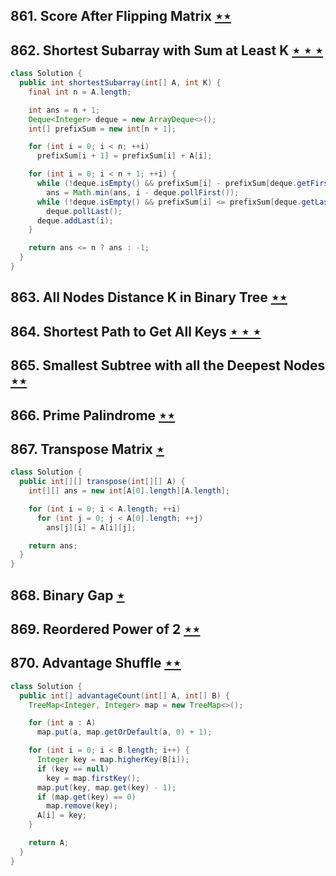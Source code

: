 ## 861. Score After Flipping Matrix [$\star\star$](https://leetcode.com/problems/score-after-flipping-matrix)

## 862. Shortest Subarray with Sum at Least K [$\star\star\star$](https://leetcode.com/problems/shortest-subarray-with-sum-at-least-k)

```java
class Solution {
  public int shortestSubarray(int[] A, int K) {
    final int n = A.length;

    int ans = n + 1;
    Deque<Integer> deque = new ArrayDeque<>();
    int[] prefixSum = new int[n + 1];

    for (int i = 0; i < n; ++i)
      prefixSum[i + 1] = prefixSum[i] + A[i];

    for (int i = 0; i < n + 1; ++i) {
      while (!deque.isEmpty() && prefixSum[i] - prefixSum[deque.getFirst()] >= K)
        ans = Math.min(ans, i - deque.pollFirst());
      while (!deque.isEmpty() && prefixSum[i] <= prefixSum[deque.getLast()])
        deque.pollLast();
      deque.addLast(i);
    }

    return ans <= n ? ans : -1;
  }
}
```

## 863. All Nodes Distance K in Binary Tree [$\star\star$](https://leetcode.com/problems/all-nodes-distance-k-in-binary-tree)

## 864. Shortest Path to Get All Keys [$\star\star\star$](https://leetcode.com/problems/shortest-path-to-get-all-keys)

## 865. Smallest Subtree with all the Deepest Nodes [$\star\star$](https://leetcode.com/problems/smallest-subtree-with-all-the-deepest-nodes)

## 866. Prime Palindrome [$\star\star$](https://leetcode.com/problems/prime-palindrome)

## 867. Transpose Matrix [$\star$](https://leetcode.com/problems/transpose-matrix)

```java
class Solution {
  public int[][] transpose(int[][] A) {
    int[][] ans = new int[A[0].length][A.length];

    for (int i = 0; i < A.length; ++i)
      for (int j = 0; j < A[0].length; ++j)
        ans[j][i] = A[i][j];

    return ans;
  }
}
```

## 868. Binary Gap [$\star$](https://leetcode.com/problems/binary-gap)

## 869. Reordered Power of 2 [$\star\star$](https://leetcode.com/problems/reordered-power-of-2)

## 870. Advantage Shuffle [$\star\star$](https://leetcode.com/problems/advantage-shuffle)

```java
class Solution {
  public int[] advantageCount(int[] A, int[] B) {
    TreeMap<Integer, Integer> map = new TreeMap<>();

    for (int a : A)
      map.put(a, map.getOrDefault(a, 0) + 1);

    for (int i = 0; i < B.length; i++) {
      Integer key = map.higherKey(B[i]);
      if (key == null)
        key = map.firstKey();
      map.put(key, map.get(key) - 1);
      if (map.get(key) == 0)
        map.remove(key);
      A[i] = key;
    }

    return A;
  }
}
```
